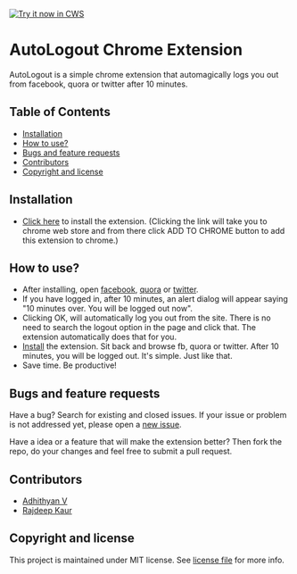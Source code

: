 <a target="_blank" href="https://chrome.google.com/webstore/detail/auto-logout/affkccgnaoeohjnojjnpdalhpjhdiebh">![Try it now in CWS](https://raw.github.com/GoogleChrome/chrome-app-samples/master/tryitnowbutton.png "Click here to install this sample from the Chrome Web Store")</a>


# AutoLogout Chrome Extension

AutoLogout is a simple chrome extension that automagically logs you out from facebook, quora or twitter after 10 minutes.

## Table of Contents

* [Installation](#installation)
* [How to use?](#how-to-use)
* [Bugs and feature requests](#bugs-and-feature-requests)
* [Contributors](#contributors)
* [Copyright and license](#copyright-and-license)

## Installation

* [Click here](https://chrome.google.com/webstore/detail/auto-logout/affkccgnaoeohjnojjnpdalhpjhdiebh) to install the extension. (Clicking the link will take you to chrome web store and from there click ADD TO CHROME button to add this extension to chrome.)

## How to use?

* After installing, open [facebook](https://www.facebook.com), [quora](https://www.quora.com) or [twitter](https://twitter.com). 
* If you have logged in, after 10 minutes, an alert dialog will appear saying "10 minutes over. You will be logged out now". 
* Clicking OK, will automatically log you out from the site. There is no need to search the logout option in the page and click that. The extension automatically does that for you.
* [Install](https://tr.im/autologout) the extension. Sit back and browse fb, quora or twitter. After 10 minutes, you will be logged out. It's simple. Just like that.
* Save time. Be productive!

## Bugs and feature requests

Have a bug? Search for existing and closed issues. If your issue or problem is not addressed yet, please open a [new issue](https://github.com/v-adhithyan/AutoLogout/issues/new).

Have a idea or a feature that will make the extension better? Then fork the repo, do your changes and feel free to submit a pull request.

## Contributors
* [Adhithyan V](https://github.com/v-adhithyan)
* [Rajdeep Kaur](https://github.com/clock21am)

## Copyright and license

This project is maintained under MIT license. See [license file](https://raw.githubusercontent.com/v-adhithyan/AutoLogout/master/LICENSE.md) for more info.
